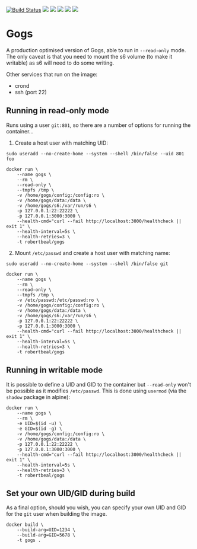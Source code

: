 [![Build Status](https://travis-ci.org/robertbeal/docker-gogs.svg?branch=master)](https://travis-ci.org/robertbeal/gogs)
[![](https://images.microbadger.com/badges/image/robertbeal/gogs.svg)](https://microbadger.com/images/robertbeal/gogs "Get your own image badge on microbadger.com")
[![](https://images.microbadger.com/badges/version/robertbeal/gogs.svg)](https://microbadger.com/images/robertbeal/gogs "Get your own version badge on microbadger.com")
[![](https://img.shields.io/docker/pulls/robertbeal/gogs.svg)](https://hub.docker.com/r/robertbeal/gogs/)
[![](https://img.shields.io/docker/stars/robertbeal/gogs.svg)](https://hub.docker.com/r/robertbeal/gogs/)
[![](https://img.shields.io/docker/automated/robertbeal/gogs.svg)](https://hub.docker.com/r/robertbeal/gogs/)

# Gogs

A production optimised version of Gogs, able to run in `--read-only` mode. The only caveat is that you need to mount the s6 volume (to make it writable) as s6 will need to do some writing.

Other services that run on the image:

* crond
* ssh (port 22)

## Running in read-only mode

Runs using a user `git:801`, so there are a number of options for running the container...

1. Create a host user with matching UID:

`sudo useradd --no-create-home --system --shell /bin/false --uid 801 foo`

```
docker run \
    --name gogs \
    --rm \
    --read-only \
    --tmpfs /tmp \
    -v /home/gogs/config:/config:ro \
    -v /home/gogs/data:/data \
    -v /home/gogs/s6:/var/run/s6 \
    -p 127.0.0.1:22:22222 \
    -p 127.0.0.1:3000:3000 \
    --health-cmd="curl --fail http://localhost:3000/healthcheck || exit 1" \
    --health-interval=5s \
    --health-retries=3 \
    -t robertbeal/gogs
```

2. Mount `/etc/passwd`  and create a host user with matching name:

`sudo useradd --no-create-home --system --shell /bin/false git`

```
docker run \
    --name gogs \
    --rm \
    --read-only \
    --tmpfs /tmp \
    -v /etc/passwd:/etc/passwd:ro \
    -v /home/gogs/config:/config:ro \
    -v /home/gogs/data:/data \
    -v /home/gogs/s6:/var/run/s6 \
    -p 127.0.0.1:22:22222 \
    -p 127.0.0.1:3000:3000 \
    --health-cmd="curl --fail http://localhost:3000/healthcheck || exit 1" \
    --health-interval=5s \
    --health-retries=3 \
    -t robertbeal/gogs
```

## Running in writable mode

It is possible to define a UID and GID to the container but `--read-only` won't be possible as it modifies `/etc/passwd`. This is done using `usermod` (via the `shadow` package in alpine):

```
docker run \
    --name gogs \
    --rm \
    -e UID=$(id -u) \
    -e GID=$(id -g) \
    -v /home/gogs/config:/config:ro \
    -v /home/gogs/data:/data \
    -p 127.0.0.1:22:22222 \
    -p 127.0.0.1:3000:3000 \
    --health-cmd="curl --fail http://localhost:3000/healthcheck || exit 1" \
    --health-interval=5s \
    --health-retries=3 \
    -t robertbeal/gogs
```

## Set your own UID/GID during build

As a final option, should you wish, you can specify your own UID and GID for the `git` user when building the image.

```
docker build \
    --build-arg=UID=1234 \
    --build-arg=GID=5678 \
    -t gogs .
```
